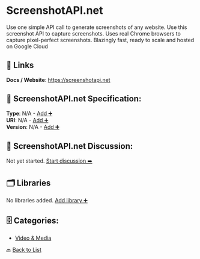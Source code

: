 # ScreenshotAPI.net

Use one simple API call to generate screenshots of any website. Use this screenshot API to capture screenshots.  Uses real Chrome browsers to capture pixel-perfect screenshots.  Blazingly fast, ready to scale and hosted on Google Cloud

##  🔗 Links
**Docs / Website**: https://screenshotapi.net

## 🧬 ScreenshotAPI.net Specification:
**Type**: N/A - [Add ➕](https://github.com/apis-list/apis-list/edit/main/apis.yaml#L17230)  
**URI**: N/A - [Add ➕](https://github.com/apis-list/apis-list/edit/main/apis.yaml#L17230)  
**Version**: N/A - [Add ➕](https://github.com/apis-list/apis-list/edit/main/apis.yaml#L17230)

## 💬 ScreenshotAPI.net Discussion:
Not yet started. [Start discussion ➡️](https://github.com/apis-list/apis-list/discussions/new)

## 🗂️ Libraries

No libraries added. [Add library ➕](https://github.com/apis-list/apis-list/edit/main/apis.yaml#L17230)    


## 🗄️ Categories:
- [Video & Media](https://github.com/apis-list/apis-list#video--media-)

🔙  [Back to List](https://github.com/apis-list/apis-list)
